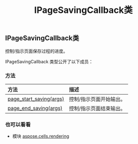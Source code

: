 ﻿---
title: IPageSavingCallback类
second_title: Aspose.Cells for Python via .NET API 参考文献
description:
type: docs
weight: 30
url: /zh/python-net/aspose.cells.rendering/ipagesavingcallback/
is_root: false
---
## IPageSavingCallback类
控制/指示页面保存过程的进度。



IPageSavingCallback 类型公开了以下成员：

### 方法
|方法|描述|
| :- | :- |
| [page_start_saving(args)](/cells/zh/python-net/aspose.cells.rendering/ipagesavingcallback/page_start_saving/#PageStartSavingArgs) |控制/指示页面开始输出。|
| [page_end_saving(args)](/cells/zh/python-net/aspose.cells.rendering/ipagesavingcallback/page_end_saving/#PageEndSavingArgs) |控制/指示页面结束输出。|



### 也可以看看
* 模块 [aspose.cells.rendering](..)

